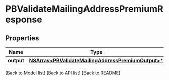 # PBValidateMailingAddressPremiumResponse

## Properties
Name | Type | Description | Notes
------------ | ------------- | ------------- | -------------
**output** | [**NSArray&lt;PBValidateMailingAddressPremiumOutput&gt;***](PBValidateMailingAddressPremiumOutput.md) |  | [optional] 

[[Back to Model list]](../README.md#documentation-for-models) [[Back to API list]](../README.md#documentation-for-api-endpoints) [[Back to README]](../README.md)


